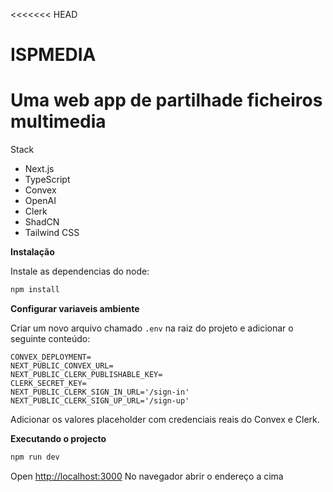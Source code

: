 <<<<<<< HEAD
# ISPMEDIA
Uma web app de partilhade ficheiros multimedia
=======
Stack
- Next.js
- TypeScript
- Convex
- OpenAI
- Clerk
- ShadCN
- Tailwind CSS


**Instalação**

Instale as dependencias do node:

```bash
npm install
```

**Configurar variaveis ambiente**

Criar um novo arquivo chamado `.env` na raiz do projeto e adicionar o seguinte conteúdo:

```env
CONVEX_DEPLOYMENT=
NEXT_PUBLIC_CONVEX_URL=
NEXT_PUBLIC_CLERK_PUBLISHABLE_KEY=
CLERK_SECRET_KEY=
NEXT_PUBLIC_CLERK_SIGN_IN_URL='/sign-in'
NEXT_PUBLIC_CLERK_SIGN_UP_URL='/sign-up'
```

Adicionar os valores placeholder com  credenciais reais do Convex e Clerk. 

**Executando o projecto**

```bash
npm run dev
```

Open [http://localhost:3000](http://localhost:3000) No navegador abrir o endereço a cima

